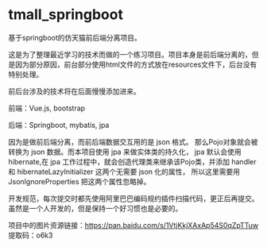 # tmall_springboot
基于springboot的仿天猫前后端分离项目。

这是为了整理最近学习的技术而做的一个练习项目。项目本身是前后端分离的，但是因为部分原因，前台部分使用html文件的方式放在resources文件下，后台没有特别处理。

前后台涉及的技术将在后面慢慢添加进来。

前端：Vue.js, bootstrap

后端：Springboot, mybatis, jpa

 
 因为是做前后端分离，而前后端数据交互用的是 json 格式。 那么Pojo对象就会被转换为 json 数据。而本项目使用 jpa 来做实体类的持久化，
 jpa 默认会使用 hibernate,在 jpa 工作过程中，就会创造代理类来继承该Pojo类，并添加 handler 和 hibernateLazyInitializer 这两个无需要 json 化的属性，
 所以这里需要用 JsonIgnoreProperties 把这两个属性忽略掉。
     

开发规范，每次提交时都先使用阿里巴巴编码规约插件扫描代码，更正后再提交。虽然是一个人开发的，但是保持一个好习惯也是必要的。

项目中的图片资源链接：https://pan.baidu.com/s/1VtjKkjXAxAp54S0qZpTTuw 提取码：o6k3 

